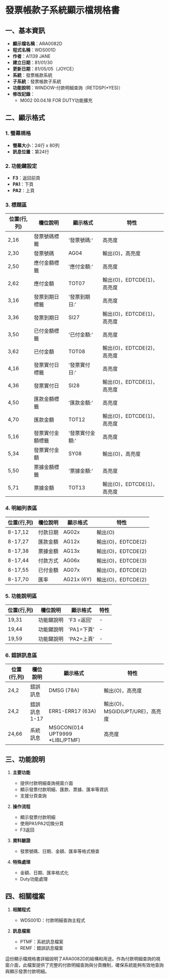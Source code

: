 # 發票帳款子系統顯示檔規格書

## 一、基本資訊
- **顯示檔名稱**：ARA0082D
- **程式名稱**：WDS001D
- **作者**：A1139 JANE
- **建立日期**：81/01/30
- **更新日期**：81/05/05（JOYCE）
- **系統**：發票帳款系統
- **子系統**：發票帳款子系統
- **功能說明**：WINDOW-付款明細查詢（RETDSP(*YES)）
- **修改記錄**：
  - M002 00.04.18 FOR DUTY功能擴充

## 二、顯示格式

### 1. 螢幕規格
- **螢幕大小**：24行 x 80列
- **訊息位置**：第24行

### 2. 功能鍵設定
- **F3**：返回前頁
- **PA1**：下頁
- **PA2**：上頁

### 3. 標題區
| 位置(行,列) | 欄位說明 | 顯示格式 | 特性 |
|------------|---------|---------|------|
| 2,16 | 發票號碼標籤 | '發票號碼:' | 高亮度 |
| 2,30 | 發票號碼 | AG04 | 輸出(O)，高亮度 |
| 2,50 | 應付金額標籤 | '應付金額:' | 高亮度 |
| 2,62 | 應付金額 | TOT07 | 輸出(O)，EDTCDE(1)，高亮度 |
| 3,16 | 發票到期日標籤 | '發票到期日:' | 高亮度 |
| 3,36 | 發票到期日 | SI27 | 輸出(O)，EDTCDE(1)，高亮度 |
| 3,50 | 已付金額標籤 | '已付金額:' | 高亮度 |
| 3,62 | 已付金額 | TOT08 | 輸出(O)，EDTCDE(2)，高亮度 |
| 4,16 | 發票實付日標籤 | '發票實付日:' | 高亮度 |
| 4,36 | 發票實付日 | SI28 | 輸出(O)，EDTCDE(1)，高亮度 |
| 4,50 | 匯款金額標籤 | '匯款金額:' | 高亮度 |
| 4,70 | 匯款金額 | TOT12 | 輸出(O)，EDTCDE(1)，高亮度 |
| 5,16 | 發票實付金額標籤 | '發票實付金額:' | 高亮度 |
| 5,34 | 發票實付金額 | SY08 | 輸出(O)，高亮度 |
| 5,50 | 票據金額標籤 | '票據金額:' | 高亮度 |
| 5,71 | 票據金額 | TOT13 | 輸出(O)，EDTCDE(1)，高亮度 |

### 4. 明細列表區
| 位置(行,列) | 欄位說明 | 顯示格式 | 特性 |
|------------|---------|---------|------|
| 8-17,12 | 付款日期 | AG02x | 輸出(O) |
| 8-17,27 | 匯款金額 | AG12x | 輸出(O)，EDTCDE(2) |
| 8-17,38 | 票據金額 | AG13x | 輸出(O)，EDTCDE(2) |
| 8-17,44 | 付款方式 | AG06x | 輸出(O)，EDTCDE(3) |
| 8-17,55 | 已付金額 | AG07x | 輸出(O)，EDTCDE(2) |
| 8-17,70 | 匯率 | AG21x (6Y) | 輸出(O)，EDTCDE(2) |

### 5. 功能說明區
| 位置(行,列) | 欄位說明 | 顯示格式 | 特性 |
|------------|---------|---------|------|
| 19,31 | 功能鍵說明 | 'F3 =返回' | - |
| 19,44 | 功能鍵說明 | 'PA1=下頁' | - |
| 19,59 | 功能鍵說明 | 'PA2=上頁' | - |

### 6. 錯誤訊息區
| 位置(行,列) | 欄位說明 | 顯示格式 | 特性 |
|------------|---------|---------|------|
| 24,2 | 錯誤訊息 | DMSG (78A) | 輸出(O)，高亮度 |
| 24,2 | 錯誤訊息1-17 | ERR1-ERR17 (63A) | 輸出(O)，MSGID(UPT/URE)，高亮度 |
| 24,66 | 系統訊息 | MSGCON(014 UPT9999 *LIBL/PTMF) | 高亮度 |

## 三、功能說明

1. **主要功能**
   - 提供付款明細查詢視窗介面
   - 顯示發票付款明細、匯款、票據、匯率等資訊
   - 支援分頁查詢

2. **操作流程**
   - 顯示發票付款明細
   - 使用PA1/PA2切換分頁
   - F3返回

3. **資料驗證**
   - 發票號碼、日期、金額、匯率等格式檢查

4. **特殊處理**
   - 金額、日期、匯率格式化
   - Duty功能處理

## 四、相關檔案

1. **相關程式**
   - WDS001D：付款明細查詢主程式

2. **訊息檔案**
   - PTMF：系統訊息檔案
   - REMF：錯誤訊息檔案

這份顯示檔規格書詳細說明了ARA0082D的結構和用途。作為付款明細查詢的視窗介面，此檔案提供了完整的付款明細查詢與分頁機制，確保系統能夠有效地查詢與顯示發票付款明細。 